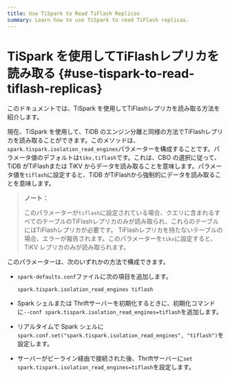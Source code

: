 ```yaml
---
title: Use TiSpark to Read TiFlash Replicas
summary: Learn how to use TiSpark to read TiFlash replicas.
---
```


# TiSpark を使用してTiFlashレプリカを読み取る {#use-tispark-to-read-tiflash-replicas}

このドキュメントでは、TiSpark を使用してTiFlashレプリカを読み取る方法を紹介します。

現在、TiSpark を使用して、TiDB のエンジン分離と同様の方法でTiFlashレプリカを読み取ることができます。このメソッドは、 `spark.tispark.isolation_read_engines`パラメーターを構成することです。パラメータ値のデフォルトは`tikv,tiflash`です。これは、CBO の選択に従って、TiDB がTiFlashまたは TiKV からデータを読み取ることを意味します。パラメータ値を`tiflash`に設定すると、TiDB がTiFlashから強制的にデータを読み取ることを意味します。

> **ノート：**
>
> このパラメーターが`tiflash`に設定されている場合、クエリに含まれるすべてのテーブルのTiFlashレプリカのみが読み取られ、これらのテーブルにはTiFlashレプリカが必要です。 TiFlashレプリカを持たないテーブルの場合、エラーが報告されます。このパラメーターを`tikv`に設定すると、TiKV レプリカのみが読み取られます。

このパラメーターは、次のいずれかの方法で構成できます。

-   `spark-defaults.conf`ファイルに次の項目を追加します。

    ```
    spark.tispark.isolation_read_engines tiflash
    ```

-   Spark シェルまたは Thriftサーバーを初期化するときに、初期化コマンドに`--conf spark.tispark.isolation_read_engines=tiflash`を追加します。

-   リアルタイムで Spark シェルに`spark.conf.set("spark.tispark.isolation_read_engines", "tiflash")`を設定します。

-   サーバーがビーライン経由で接続された後、Thriftサーバーに`set spark.tispark.isolation_read_engines=tiflash`を設定します。
